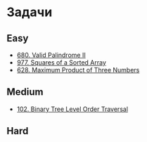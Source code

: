 # Задачи

## Easy
* [680. Valid Palindrome II](Valid_Palindrome.md)
* [977. Squares of a Sorted Array](squares_of_a_sorted_array.md)
* [628. Maximum Product of Three Numbers](maximum_product_of_three_numbers.md)

## Medium

* [102. Binary Tree Level Order Traversal](Binary_Tree_Level_Order_Traversal.md)

## Hard
